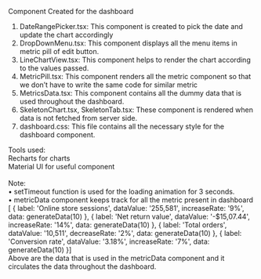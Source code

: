 Component Created for the dashboard
1.	DateRangePicker.tsx: This component is created to pick the date and update the chart accordingly
2.	DropDownMenu.tsx: This component displays all the menu items in metric pill of edit button.
3.	LineChartView.tsx: This component helps to render the chart according to the values passed.
4.	MetricPill.tsx: This component renders all the metric component so that we don’t have to write the same code for similar metric
5.	MetricsData.tsx: This component contains all the dummy data that is used throughout the dashboard.
6.	SkeletonChart.tsx, SkeletonTab.tsx: These component is rendered when data is not fetched from server side.
7.	dashboard.css: This file contains all the necessary style for the dashboard component.

Tools used:<br>
	Recharts for charts <br>
    Material UI for useful component <br><br>
Note:<br>
•	setTimeout function is used for the loading animation for 3 seconds. <br>
•	metricData component keeps track for all the metric present in dashboard <br>
   [ { label: 'Online store sessions', dataValue: '255,581', increaseRate: '9%', data: generateData(10) },
    { label: 'Net return value', dataValue: '-$15,07.44', increaseRate: '14%', data: generateData(10) },
    { label: 'Total orders', dataValue: '10,511', decreaseRate: '2%', data: generateData(10) },
    { label: 'Conversion rate', dataValue: '3.18%', increaseRate: '7%', data: generateData(10) }] <br>
Above are the data that is used in the metricData component and it circulates the data throughout the dashboard.<br>



